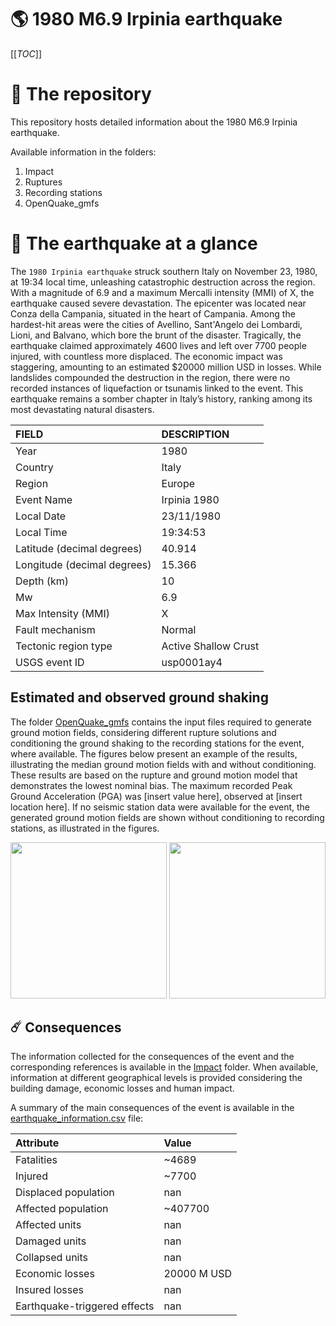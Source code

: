 # 🌎 1980 M6.9 Irpinia earthquake
[[_TOC_]]

# 📂 The repository

This repository hosts detailed information about the 1980 M6.9 Irpinia earthquake.

Available information in the folders:

1. Impact
2. Ruptures
3. Recording stations
4. OpenQuake_gmfs


# 🚀 The earthquake at a glance 

The `1980 Irpinia earthquake` struck southern Italy on November 23, 1980, at 19:34 local time, unleashing catastrophic destruction across the region. With a magnitude of 6.9 and a maximum Mercalli intensity (MMI) of X, the earthquake caused severe devastation. The epicenter was located near Conza della Campania, situated in the heart of Campania. Among the hardest-hit areas were the cities of Avellino, Sant'Angelo dei Lombardi, Lioni, and Balvano, which bore the brunt of the disaster. Tragically, the earthquake claimed approximately 4600 lives and left over 7700 people injured, with countless more displaced. The economic impact was staggering, amounting to an estimated $20000 million USD in losses. While landslides compounded the destruction in the region, there were no recorded instances of liquefaction or tsunamis linked to the event. This earthquake remains a somber chapter in Italy’s history, ranking among its most devastating natural disasters.

| FIELD | DESCRIPTION |
|:-------|:-------------|
| Year | 1980 |
| Country | Italy |
| Region | Europe |
| Event Name | Irpinia 1980 |
| Local Date | 23/11/1980 |
| Local Time | 19:34:53 |
| Latitude (decimal degrees) | 40.914 |
| Longitude (decimal degrees) | 15.366 |
| Depth (km) | 10 |
| Mw | 6.9 |
| Max Intensity (MMI) | X |
| Fault mechanism | Normal |
| Tectonic region type | Active Shallow Crust |
| USGS event ID | usp0001ay4 |

## Estimated and observed ground shaking

The folder [OpenQuake_gmfs](./OpenQuake_gmfs/) contains the input files required to generate ground motion fields, considering different rupture solutions and conditioning the ground shaking to the recording stations for the event, where available. The figures below present an example of the results, illustrating the median ground motion fields with and without conditioning. These results are based on the rupture and ground motion model that demonstrates the lowest nominal bias. The maximum recorded Peak Ground Acceleration (PGA) was [insert value here], observed at [insert location here]. If no seismic station data were available for the event, the generated ground motion fields are shown without conditioning to recording stations, as illustrated in the figures.

<img src="./4_OpenQuake_gmfs/median_gmf_stations_none.png" height="250">
<img src="./4_OpenQuake_gmfs/median_gmf_stations_seismic.png" height="250">

## ☄️ Consequences

The information collected for the consequences of the event and the corresponding references is available in the [Impact](./Impact) folder. When available, information at different geographical levels is provided considering the building damage, economic losses and human impact.

A summary of the main consequences of the event is available in the [earthquake_information.csv](./earthquake_information.csv) file:

| Attribute | Value |
|:-------|:-------------|
| Fatalities | ~4689 |
| Injured | ~7700 |
| Displaced population | nan |
| Affected population | ~407700 |
| Affected units | nan |
| Damaged units | nan |
| Collapsed units | nan |
| Economic losses | 20000 M USD |
| Insured losses | nan |
| Earthquake-triggered effects | nan |